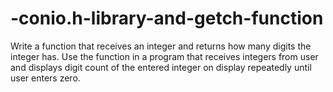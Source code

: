 # -conio.h-library-and-getch-function
Write a function that receives an integer and returns how many digits the integer has. Use the function in a program that receives integers from user and displays digit count of the entered integer on display repeatedly until user enters zero.
